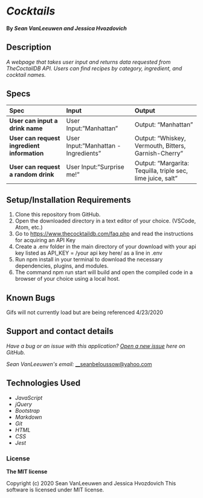 # _Cocktails_


#### By _**Sean VanLeeuwen and Jessica Hvozdovich**_

## Description

_A webpage that takes user input and returns data requested from TheCoctailDB API. Users can find recipes by category, ingredient, and cocktail names._

## Specs

| Spec | Input | Output |
| :------------- | :------------- | :------------- |
| **User can input a drink name** | User Input:”Manhattan” | Output: “Manhattan” |
| **User can request ingredient information** | User Input:”Manhattan - Ingredients” | Output: “Whiskey, Vermouth, Bitters, Garnish-Cherry” |
| **User can request a random drink** | User Input:”Surprise me!” | Output: “Margarita: Tequilla, triple sec, lime juice, salt” |


## Setup/Installation Requirements

1. Clone this repository from GitHub.
2. Open the downloaded directory in a text editor of your choice.
  (VSCode, Atom, etc.)
3. Go to https://www.thecocktaildb.com/faq.php and read the instructions for acquiring an API Key
4. Create a .env folder in the main directory of your download with your api key listed as API_KEY = /your api key here/ as a line in .env
5. Run npm install in your terminal to download the necessary dependencies, plugins, and modules.
6. The command npm run start will build and open the compiled code in a browser of your choice using a local host.

## Known Bugs

Gifs will not currently load but are being referenced 4/23/2020

## Support and contact details

_Have a bug or an issue with this application? [Open a new issue](https://github.com/jhvozdovich/drink-recipes/issues) here on GitHub._

_Sean VanLeeuwen's email:_
__seanbeloussow@yahoo.com

## Technologies Used

* _JavaScript_
* _jQuery_
* _Bootstrap_
* _Markdown_
* _Git_
* _HTML_
* _CSS_
* _Jest_

### License

**The MIT license**

Copyright (c) 2020 Sean VanLeeuwen and Jessica Hvozdovich
This software is licensed under MIT license.
